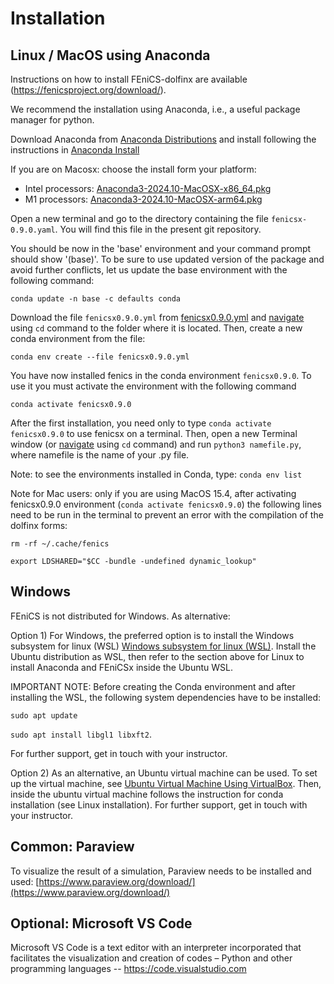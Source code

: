  # Installation

 ## Linux / MacOS using Anaconda

Instructions on how to install FEniCS-dolfinx are available (https://fenicsproject.org/download/).

We recommend the installation using Anaconda, i.e., a useful package manager for python.

Download Anaconda from [Anaconda Distributions](https://www.anaconda.com/products/distribution) and install following the instructions in [Anaconda Install](https://www.anaconda.com/docs/getting-started/anaconda/install#macos-linux-installation)

If you are on Macosx: choose the install form your platform:
- Intel processors: [Anaconda3-2024.10-MacOSX-x86_64.pkg](https://repo.anaconda.com/archive/Anaconda3-2024.10-1-MacOSX-x86_64.pkg)
- M1 processors: [Anaconda3-2024.10-MacOSX-arm64.pkg](https://repo.anaconda.com/archive/Anaconda3-2024.10-1-MacOSX-arm64.pkg)

Open a new terminal and go to the directory containing the file `fenicsx-0.9.0.yaml`. You will find this file in the present git repository.

You should be now in the 'base' environment and your command prompt should show '(base)'. To be sure to use updated version of the package and avoid further conflicts, let us update the base environment with the following command:

`conda update -n base -c defaults conda`

Download the file `fenicsx0.9.0.yml` from [fenicsx0.9.0.yml](https://github.com/MorenoMiguelES/CD-computdynamics/blob/main/fenicsx0.9.0.yml) and [navigate](https://help.ubuntu.com/community/UsingTheTerminal) using `cd` command to the folder where it is located. Then, create a new conda environment from the file:

`conda env create --file fenicsx0.9.0.yml`

You have now installed fenics in the conda environment `fenicsx0.9.0`. To use it you must activate the environment with the following command

`conda activate fenicsx0.9.0`

After the first installation, you need only to type `conda activate fenicsx0.9.0` to use fenicsx on a terminal. Then, open a new Terminal window (or [navigate](https://help.ubuntu.com/community/UsingTheTerminal) using `cd` command) and run `python3 namefile.py`, where namefile is the name of your .py file.

Note: to see the environments installed in Conda, type: `conda env list`

Note for Mac users: only if you are using MacOS 15.4, after activating fenicsx0.9.0 environment (`conda activate fenicsx0.9.0`) the following lines need to be run in the terminal to prevent an error with the compilation of the dolfinx forms: 

`rm -rf ~/.cache/fenics`

`export LDSHARED="$CC -bundle -undefined dynamic_lookup"`


## Windows

FEniCS is not distributed for Windows. As alternative:

Option 1) For Windows, the preferred option is to install the Windows subsystem for linux (WSL) [Windows subsystem for linux (WSL)](https://learn.microsoft.com/en-us/windows/wsl/install). Install the Ubuntu distribution as WSL, then refer to the section above for Linux to install Anaconda and FEniCSx inside the Ubuntu WSL. 

IMPORTANT NOTE: Before creating the Conda environment and after installing the WSL, the following system dependencies have to be installed:

`sudo apt update`

`sudo apt install libgl1 libxft2`. 

For further support, get in touch with your instructor. 

Option 2) As an alternative, an Ubuntu virtual machine can be used. To set up the virtual machine, see [Ubuntu Virtual Machine Using VirtualBox](https://ubuntu.com/tutorials/how-to-run-ubuntu-desktop-on-a-virtual-machine-using-virtualbox#1-overview). Then, inside the ubuntu virtual machine follows the instruction for conda installation (see Linux installation). For further support, get in touch with your instructor.

## Common: Paraview

To visualize the result of a simulation, Paraview needs to be installed and used: [https://www.paraview.org/download/](https://www.paraview.org/download/)

## Optional: Microsoft VS Code

Microsoft VS Code is a text editor with an interpreter incorporated that facilitates the visualization and creation of codes – Python and other programming languages -- https://code.visualstudio.com 
